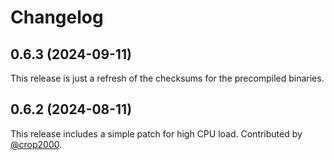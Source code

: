 # Changelog

## 0.6.3 (2024-09-11)
This release is just a refresh of the checksums for the precompiled binaries.

## 0.6.2 (2024-08-11)
This release includes a simple patch for high CPU load. Contributed by [@crop2000](https://github.com/crop2000).
